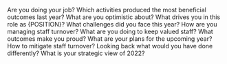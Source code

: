 Are you doing your job?
Which activities produced the most beneficial outcomes last year?
What are you optimistic about?
What drives you in this role as {POSITION}?
What challenges did you face this year?
How are you managing staff turnover?
What are you doing to keep valued staff?
What outcomes make you proud?
What are your plans for the upcoming year?
How to mitigate staff turnover?
Looking back what would you have done differently?
What is your strategic view of 2022?